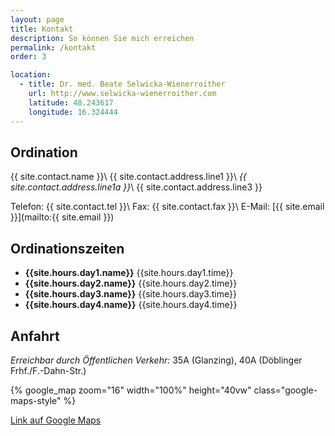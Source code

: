 ```yaml
---
layout: page
title: Kontakt
description: So können Sie mich erreichen
permalink: /kontakt
order: 3

location:
  - title: Dr. med. Beate Selwicka-Wienerroither
    url: http://www.selwicka-wienerroither.com
    latitude: 48.243617
    longitude: 16.324444
---
```


## Ordination

{{ site.contact.name }}\\
{{ site.contact.address.line1 }}\\
_{{ site.contact.address.line1a }}_\\
{{ site.contact.address.line3 }}

Telefon:   {{ site.contact.tel }}\\
Fax:	{{ site.contact.fax }}\\
E-Mail:	[{{ site.email }}](mailto:{{ site.email }})

## Ordinationszeiten

* **{{site.hours.day1.name}}** {{site.hours.day1.time}}
* **{{site.hours.day2.name}}** {{site.hours.day2.time}}
* **{{site.hours.day3.name}}** {{site.hours.day3.time}}
* **{{site.hours.day4.name}}** {{site.hours.day4.time}}


## Anfahrt

_Erreichbar durch Öffentlichen Verkehr:_ 35A (Glanzing), 40A (Döblinger Frhf./F.-Dahn-Str.)

{% google_map zoom="16" width="100%" height="40vw" class="google-maps-style" %}

[Link auf Google Maps](https://goo.gl/maps/AbdcbWtxQzo)